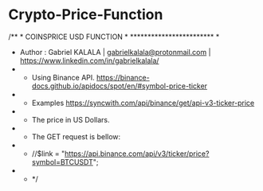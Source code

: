 # Crypto-Price-Function
/**  * COINSPRICE USD FUNCTION  * ************************  *   
* Author : Gabriel KALALA | gabrielkalala@protonmail.com |  https://www.linkedin.com/in/gabrielkalala/  
* * Using Binance API.  https://binance-docs.github.io/apidocs/spot/en/#symbol-price-ticker  
* * Examples   https://syncwith.com/api/binance/get/api-v3-ticker-price  
* * The price in US Dollars.  
* * The GET request is bellow:  
* * //$link = "https://api.binance.com/api/v3/ticker/price?symbol=BTCUSDT";  
* *   */
